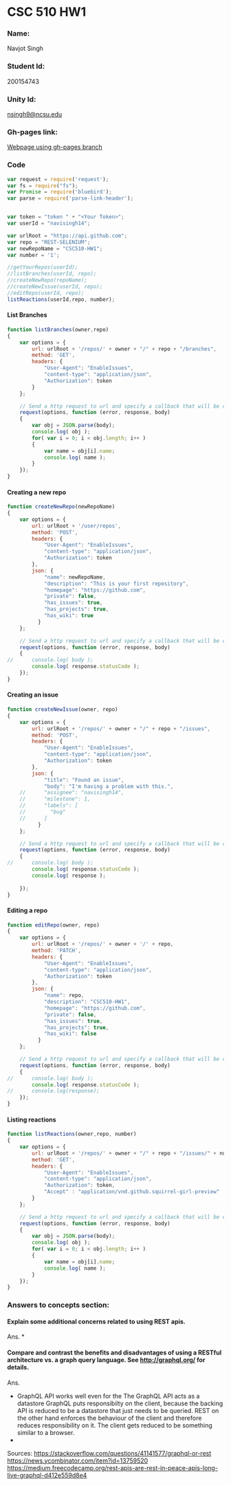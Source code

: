 # CSC 510 HW1

### Name: 
Navjot Singh
### Student Id: 
200154743
### Unity Id: 
nsingh9@ncsu.edu

### Gh-pages link:
[Webpage using gh-pages branch](https://pages.github.ncsu.edu/nsingh9/CSC510-HW1/)  

### Code
```javascript
var request = require('request');
var fs = require("fs");
var Promise = require('bluebird');
var parse = require('parse-link-header');


var token = "token " + "<Your Token>";
var userId = "navisingh14";

var urlRoot = "https://api.github.com";
var repo = "REST-SELENIUM";
var newRepoName = "CSC510-HW1"; 
var number = '1';

//getYourRepos(userId);
//listBranches(userId, repo);
//createNewRepo(repoName);
//createNewIssue(userId, repo);
//editRepo(userId, repo);
listReactions(userId,repo, number);
```

#### List Branches
```javascript 
function listBranches(owner,repo)
{
	var options = {
		url: urlRoot + '/repos/' + owner + "/" + repo + "/branches",
		method: 'GET',
		headers: {
			"User-Agent": "EnableIssues",
			"content-type": "application/json",
			"Authorization": token
		}
	};

	// Send a http request to url and specify a callback that will be called upon its return.
	request(options, function (error, response, body) 
	{
		var obj = JSON.parse(body);
		console.log( obj );
		for( var i = 0; i < obj.length; i++ )
		{
			var name = obj[i].name;
			console.log( name );
		}
	});
}
```
#### Creating a new repo
```javascript
function createNewRepo(newRepoName)
{
	var options = {
		url: urlRoot + '/user/repos',
		method: 'POST',
		headers: {
			"User-Agent": "EnableIssues",
			"content-type": "application/json",
			"Authorization": token
		},
		json: {
			"name": newRepoName,
			"description": "This is your first repository",
			"homepage": "https://github.com",
			"private": false,
			"has_issues": true,
			"has_projects": true,
			"has_wiki": true
		  }
	};

	// Send a http request to url and specify a callback that will be called upon its return.
	request(options, function (error, response, body) 
	{
//		console.log( body );
		console.log( response.statusCode );
	});
}
```

#### Creating an issue
```javascript
function createNewIssue(owner, repo)
{
	var options = {
		url: urlRoot + '/repos/' + owner + "/" + repo + "/issues",
		method: 'POST',
		headers: {
			"User-Agent": "EnableIssues",
			"content-type": "application/json",
			"Authorization": token
		},
		json: {
			"title": "Found an issue",
			"body": "I'm having a problem with this.",
	//		"assignee": "navisingh14",
	//		"milestone": 1,
	//		"labels": [
	//		  "bug"
	//		]
		  }
	};

	// Send a http request to url and specify a callback that will be called upon its return.
	request(options, function (error, response, body) 
	{
//		console.log( body );
		console.log( response.statusCode );
		console.log( response );
		
	});
}
```
#### Editing a repo
```javascript 
function editRepo(owner, repo)
{
	var options = {
		url: urlRoot + '/repos/' + owner + '/' + repo,
		method: 'PATCH',
		headers: {
			"User-Agent": "EnableIssues",
			"content-type": "application/json",
			"Authorization": token
		},
		json: {
			"name": repo,
			"description": "CSC510-HW1",
			"homepage": "https://github.com",
			"private": false,
			"has_issues": true,
			"has_projects": true,
			"has_wiki": false
		  }
	};

	// Send a http request to url and specify a callback that will be called upon its return.
	request(options, function (error, response, body) 
	{
//		console.log( body );
		console.log( response.statusCode );
//		console.log(response);
	});
}
```

#### Listing reactions
```javascript 
function listReactions(owner,repo, number)
{
	var options = {
		url: urlRoot + '/repos/' + owner + "/" + repo + "/issues/" + number + "/reactions" ,
		method: 'GET',
		headers: {
			"User-Agent": "EnableIssues",
			"content-type": "application/json",
			"Authorization": token,
			"Accept" : "application/vnd.github.squirrel-girl-preview"
		}
	};

	// Send a http request to url and specify a callback that will be called upon its return.
	request(options, function (error, response, body) 
	{
		var obj = JSON.parse(body);
		console.log( obj );
		for( var i = 0; i < obj.length; i++ )
		{
			var name = obj[i].name;
			console.log( name );
		}
	});
}
```

### Answers to concepts section: 
#### Explain some additional concerns related to using REST apis.
Ans.
*


#### Compare and contrast the benefits and disadvantages of using a RESTful architecture vs. a graph query language. See http://graphql.org/ for details.
Ans.
* GraphQL API works well even for the 
The GraphQL API acts as a datastore 
GraphQL puts responsibilty on the client, because the backing API is reduced to be a datastore that just needs to be queried. REST on the other hand enforces the behaviour of the client and therefore reduces responsibility on it. The client gets reduced to be something similar to a browser.
* 


Sources:
https://stackoverflow.com/questions/41141577/graphql-or-rest
https://news.ycombinator.com/item?id=13759520
https://medium.freecodecamp.org/rest-apis-are-rest-in-peace-apis-long-live-graphql-d412e559d8e4
